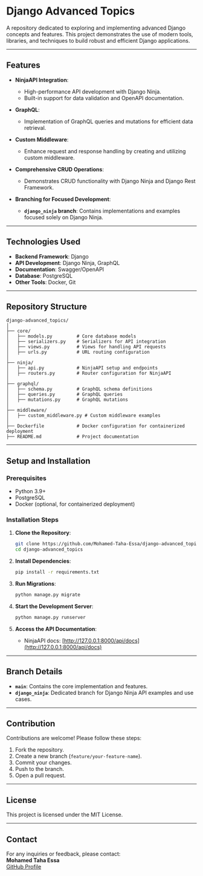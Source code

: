 # Django Advanced Topics  

A repository dedicated to exploring and implementing advanced Django concepts and features. This project demonstrates the use of modern tools, libraries, and techniques to build robust and efficient Django applications.

---

## Features  

- **NinjaAPI Integration**:  
  - High-performance API development with Django Ninja.  
  - Built-in support for data validation and OpenAPI documentation.  

- **GraphQL**:  
  - Implementation of GraphQL queries and mutations for efficient data retrieval.  

- **Custom Middleware**:  
  - Enhance request and response handling by creating and utilizing custom middleware.  

- **Comprehensive CRUD Operations**:  
  - Demonstrates CRUD functionality with Django Ninja and Django Rest Framework.  

- **Branching for Focused Development**:  
  - **`django_ninja` branch**: Contains implementations and examples focused solely on Django Ninja.  

---

## Technologies Used  

- **Backend Framework**: Django  
- **API Development**: Django Ninja, GraphQL  
- **Documentation**: Swagger/OpenAPI  
- **Database**: PostgreSQL  
- **Other Tools**: Docker, Git  

---

## Repository Structure  

```plaintext  
django-advanced_topics/  
│  
├── core/  
│   ├── models.py         # Core database models  
│   ├── serializers.py    # Serializers for API integration  
│   ├── views.py          # Views for handling API requests  
│   ├── urls.py           # URL routing configuration  
│  
├── ninja/  
│   ├── api.py            # NinjaAPI setup and endpoints  
│   ├── routers.py        # Router configuration for NinjaAPI  
│  
├── graphql/  
│   ├── schema.py         # GraphQL schema definitions  
│   ├── queries.py        # GraphQL queries  
│   ├── mutations.py      # GraphQL mutations  
│  
├── middleware/  
│   ├── custom_middleware.py # Custom middleware examples  
│  
├── Dockerfile            # Docker configuration for containerized deployment  
├── README.md             # Project documentation  
```  

---

## Setup and Installation  

### Prerequisites  

- Python 3.9+  
- PostgreSQL  
- Docker (optional, for containerized deployment)  

### Installation Steps  

1. **Clone the Repository**:  
   ```bash  
   git clone https://github.com/Mohamed-Taha-Essa/django-advanced_topics.git  
   cd django-advanced_topics  
   ```  

2. **Install Dependencies**:  
   ```bash  
   pip install -r requirements.txt  
   ```  

3. **Run Migrations**:  
   ```bash  
   python manage.py migrate  
   ```  

4. **Start the Development Server**:  
   ```bash  
   python manage.py runserver  
   ```  

5. **Access the API Documentation**:  
   - NinjaAPI docs: [http://127.0.0.1:8000/api/docs](http://127.0.0.1:8000/api/docs)  

---

## Branch Details  

- **`main`**: Contains the core implementation and features.  
- **`django_ninja`**: Dedicated branch for Django Ninja API examples and use cases.  

---

## Contribution  

Contributions are welcome! Please follow these steps:  

1. Fork the repository.  
2. Create a new branch (`feature/your-feature-name`).  
3. Commit your changes.  
4. Push to the branch.  
5. Open a pull request.  

---

## License  

This project is licensed under the MIT License.  

---

## Contact  

For any inquiries or feedback, please contact:  
**Mohamed Taha Essa**  
[GitHub Profile](https://github.com/Mohamed-Taha-Essa)  

